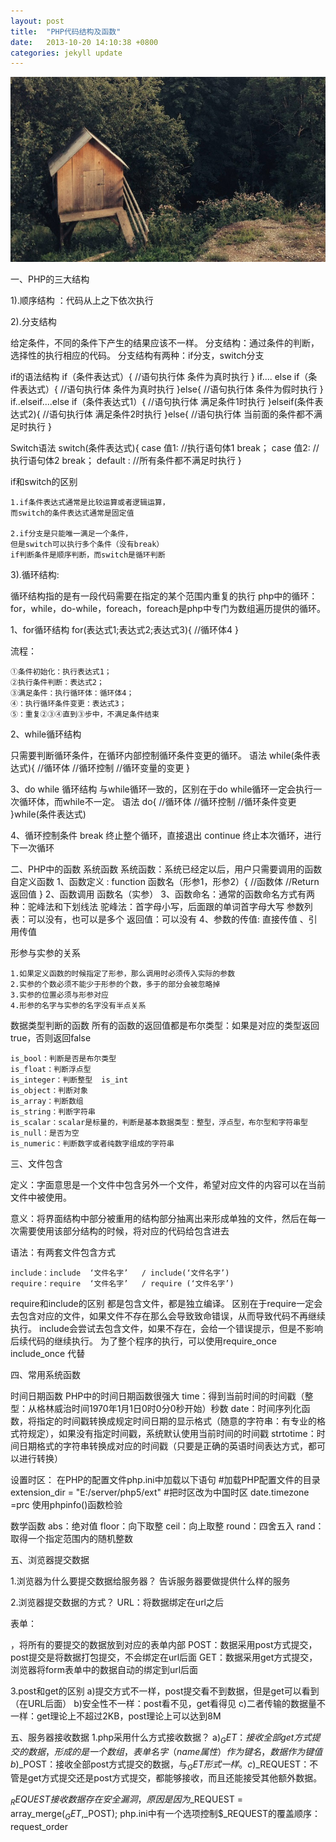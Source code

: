 ```yaml
---
layout: post
title:  "PHP代码结构及函数"
date:   2013-10-20 14:10:38 +0800
categories: jekyll update
---
```


<img src="/images/fulls/06.jpg" class="fit image">

一、PHP的三大结构

1).顺序结构 ：代码从上之下依次执行

2).分支结构

给定条件，不同的条件下产生的结果应该不一样。
分支结构：通过条件的判断，选择性的执行相应的代码。
分支结构有两种：if分支，switch分支
 
if的语法结构
 if（条件表达式）{
  //语句执行体  条件为真时执行
}
if.... else
if（条件表达式）{
  //语句执行体  条件为真时执行
}else{
//语句执行体  条件为假时执行
}
if..elseif....else
if（条件表达式1）{
  //语句执行体  满足条件1时执行
}elseif(条件表达式2){
//语句执行体  满足条件2时执行
}else{
 //语句执行体  当前面的条件都不满足时执行
}

 
Switch语法
switch(条件表达式){
  case 值1:
       //执行语句体1
       break；
 case 值2:
       //执行语句体2
       break；
 default :
  //所有条件都不满足时执行
} 

if和switch的区别

	1.if条件表达式通常是比较运算或者逻辑运算，
	而switch的条件表达式通常是固定值

	2.if分支是只能唯一满足一个条件，
	但是switch可以执行多个条件（没有break）
	if判断条件是顺序判断，而switch是循环判断

3).循环结构:

循环结构指的是有一段代码需要在指定的某个范围内重复的执行
php中的循环：for，while，do-while，foreach，foreach是php中专门为数组遍历提供的循环。

1、for循环结构
for(表达式1;表达式2;表达式3){
	//循环体4
}

流程：

	①条件初始化：执行表达式1；
	②执行条件判断：表达式2；
	③满足条件：执行循环体：循环体4；
	④：执行循环条件变更：表达式3；
	⑤：重复②③④直到③步中，不满足条件结束

2、while循环结构

只需要判断循环条件，在循环内部控制循环条件变更的循环。
语法
while(条件表达式){
	//循环体
	//循环控制
	//循环变量的变更
}

3、do while 循环结构
与while循环一致的，区别在于do while循环一定会执行一次循环体，而while不一定。
语法
do{
	//循环体
	//循环控制
	//循环条件变更
}while(条件表达式)


4、循环控制条件
  break   终止整个循环，直接退出
 continue  终止本次循环，进行下一次循环
 
二、PHP中的函数
系统函数 
系统函数：系统已经定以后，用户只需要调用的函数 
自定义函数
1、函数定义 :
  function 函数名（形参1，形参2）{
   //函数体
  //Return  返回值
} 
2、函数调用
 函数名（实参）
3、函数命名：通常的函数命名方式有两种：驼峰法和下划线法
     驼峰法：首字母小写，后面跟的单词首字母大写
参数列表：可以没有，也可以是多个
返回值：可以没有
4、参数的传值: 直接传值 、引用传值

形参与实参的关系

	1.如果定义函数的时候指定了形参，那么调用时必须传入实际的参数
	2.实参的个数必须不能少于形参的个数，多于的部分会被忽略掉
	3.实参的位置必须与形参对应
	4.形参的名字与实参的名字没有半点关系

数据类型判断的函数
所有的函数的返回值都是布尔类型：如果是对应的类型返回true，否则返回false

	is_bool：判断是否是布尔类型
	is_float：判断浮点型
	is_integer：判断整型  is_int
	is_object：判断对象
	is_array：判断数组
	is_string：判断字符串
	is_scalar：scalar是标量的，判断是基本数据类型：整型，浮点型，布尔型和字符串型
	is_null：是否为空
	is_numeric：判断数字或者纯数字组成的字符串

三、文件包含 

定义：字面意思是一个文件中包含另外一个文件，希望对应文件的内容可以在当前文件中被使用。

意义：将界面结构中部分被重用的结构部分抽离出来形成单独的文件，然后在每一次需要使用该部分结构的时候，将对应的代码给包含进去

语法：有两套文件包含方式

	include：include  ‘文件名字’   / include(‘文件名字’)
	require：require  ‘文件名字’   / require (‘文件名字’)


require和include的区别
都是包含文件，都是独立编译。
区别在于require一定会去包含对应的文件，如果文件不存在那么会导致致命错误，从而导致代码不再继续执行。
include会尝试去包含文件，如果不存在，会给一个错误提示，但是不影响后续代码的继续执行。
为了整个程序的执行，可以使用require_once    include_once 代替

四、常用系统函数

时间日期函数
PHP中的时间日期函数很强大
time：得到当前时间的时间戳（整型：从格林威治时间1970年1月1日0时0分0秒开始）秒数
date：时间序列化函数，将指定的时间戳转换成规定时间日期的显示格式（随意的字符串：有专业的格式符规定），如果没有指定时间戳，系统默认使用当前时间的时间戳
strtotime：时间日期格式的字符串转换成对应的时间戳（只要是正确的英语时间表达方式，都可以进行转换）

设置时区：
 在PHP的配置文件php.ini中加载以下语句
#加载PHP配置文件的目录
extension_dir = "E:/server/php5/ext"
#把时区改为中国时区
date.timezone =prc
使用phpinfo()函数检验

数学函数
abs：绝对值
floor：向下取整
ceil：向上取整
round：四舍五入
rand：取得一个指定范围内的随机整数

五、浏览器提交数据

1.浏览器为什么要提交数据给服务器？
告诉服务器要做提供什么样的服务

2.浏览器提交数据的方式？
URL：将数据绑定在url之后

表单：<form>，将所有的要提交的数据放到对应的表单内部
	POST：数据采用post方式提交，post提交是将数据打包提交，不会绑定在url后面
	GET：数据采用get方式提交，浏览器将form表单中的数据自动的绑定到url后面

3.post和get的区别
a)提交方式不一样，post提交看不到数据，但是get可以看到（在URL后面）
b)安全性不一样：post看不见，get看得见
c)二者传输的数据量不一样：get理论上不超过2KB，post理论上可以达到8M

五、服务器接收数据
1.php采用什么方式接收数据？
a)$_GET：接收全部get方式提交的数据，形成的是一个数组，表单名字（name属性）作为键名，数据作为键值
b)$_POST：接收全部post方式提交的数据，与$_GET形式一样。
c)$_REQUEST：不管是get方式提交还是post方式提交，都能够接收，而且还能接受其他额外数据。

$_REQUEST接收数据存在安全漏洞，原因是因为$_REQUEST = array_merge($_GET,$_POST);
php.ini中有一个选项控制$_REQUEST的覆盖顺序：request_order